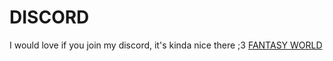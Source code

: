 
# DISCORD

I would love if you join my discord, it's kinda nice there ;3
[FANTASY WORLD](https://discord.gg/PHUAyGJwKA)

